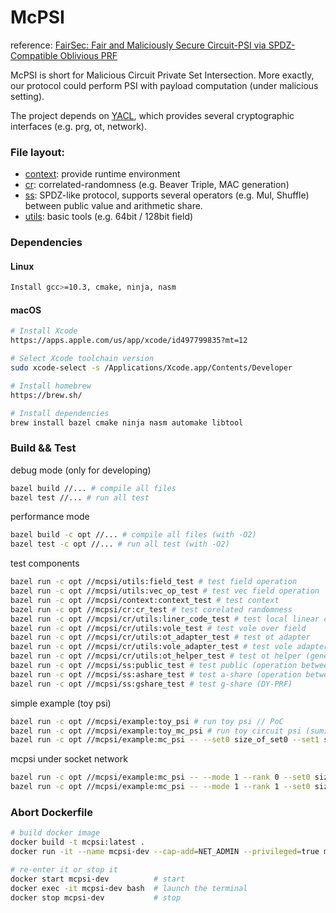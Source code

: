 # McPSI

reference: [FairSec: Fair and Maliciously Secure Circuit-PSI via SPDZ-Compatible Oblivious PRF](https://eprint.iacr.org/2024/789)

McPSI is short for Malicious Circuit Private Set Intersection. More exactly, our protocol could perform PSI with payload computation (under malicious setting).

The project depends on [YACL](https://github.com/secretflow/yacl), which provides several cryptographic interfaces (e.g. prg, ot, network).


### File layout:
+ [context](mcpsi/context/): provide runtime environment
+ [cr](mcpsi/cr/): correlated-randomness (e.g. Beaver Triple, MAC generation) 
+ [ss](mcpsi/ss/): SPDZ-like protocol, supports several operators (e.g. Mul, Shuffle) between public value and arithmetic share.
+ [utils](mcpsi/utils/): basic tools (e.g. 64bit / 128bit field)

### Dependencies

#### Linux
```sh
Install gcc>=10.3, cmake, ninja, nasm
```

#### macOS
```sh
# Install Xcode
https://apps.apple.com/us/app/xcode/id497799835?mt=12

# Select Xcode toolchain version
sudo xcode-select -s /Applications/Xcode.app/Contents/Developer

# Install homebrew
https://brew.sh/

# Install dependencies
brew install bazel cmake ninja nasm automake libtool
```

### Build && Test

debug mode (only for developing)
```sh
bazel build //... # compile all files
bazel test //... # run all test
```

performance mode
```sh
bazel build -c opt //... # compile all files (with -O2)
bazel test -c opt //... # run all test (with -O2)
```

test components
```sh
bazel run -c opt //mcpsi/utils:field_test # test field operation 
bazel run -c opt //mcpsi/utils:vec_op_test # test vec field operation 
bazel run -c opt //mcpsi/context:context_test # test context 
bazel run -c opt //mcpsi/cr:cr_test # test corelated randomness
bazel run -c opt //mcpsi/cr/utils:liner_code_test # test local linear code over field
bazel run -c opt //mcpsi/cr/utils:vole_test # test vole over field
bazel run -c opt //mcpsi/cr/utils:ot_adapter_test # test ot adapter
bazel run -c opt //mcpsi/cr/utils:vole_adapter_test # test vole adapter
bazel run -c opt //mcpsi/cr/utils:ot_helper_test # test ot helper (generating Beaver Triple && Base Vole)
bazel run -c opt //mcpsi/ss:public_test # test public (operation between PP)
bazel run -c opt //mcpsi/ss:ashare_test # test a-share (operation between AA,AP,PA) 
bazel run -c opt //mcpsi/ss:gshare_test # test g-share (DY-PRF)
```

simple example (toy psi)
```sh
bazel run -c opt //mcpsi/example:toy_psi # run toy psi // PoC
bazel run -c opt //mcpsi/example:toy_mc_psi # run toy circuit psi (sum) // PoC
bazel run -c opt //mcpsi/example:mc_psi -- --set0 size_of_set0 --set1 size_of_set1 --interset size_of_interset --CR 0/1 --cache 0/1 # run malicious circuit psi (CR=0 for real cr and CR=1 for fake cr)(cache=1 for pre-computing correlated-randomness and cache=0 for generating correlated-randomness when needed)
```

mcpsi under socket network
```sh
bazel run -c opt //mcpsi/example:mc_psi -- --mode 1 --rank 0 --set0 size_of_set0 --set1 size_of_set1 --interset size_of_interset --CR 0/1  # run malicious circuit psi for party 0
bazel run -c opt //mcpsi/example:mc_psi -- --mode 1 --rank 1 --set0 size_of_set0 --set1 size_of_set1 --interset size_of_interset --CR 0/1  # run malicious circuit psi for party 1
```

### Abort Dockerfile
```sh
# build docker image
docker build -t mcpsi:latest .   
docker run -it --name mcpsi-dev --cap-add=NET_ADMIN --privileged=true mcpsi:latest bash

# re-enter it or stop it
docker start mcpsi-dev          # start 
docker exec -it mcpsi-dev bash  # launch the terminal
docker stop mcpsi-dev           # stop
```
